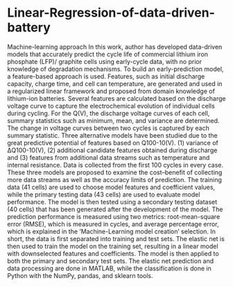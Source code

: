 # Linear-Regression-of-data-driven-battery
Machine-learning approach In this work, author has developed data-driven models that accurately predict the cycle life of commercial  lithium iron phosphate (LFP)/ graphite cells using early-cycle data, with no prior knowledge of degradation  mechanisms. To build an early-prediction model, a feature-based approach is used. Features, such as initial discharge capacity, charge time, and cell can temperature, are generated and used  in a regularized linear framework and proposed from domain knowledge of lithium-ion batteries. Several  features are calculated based on the discharge voltage curve to capture the electrochemical evolution of  individual cells during cycling. For the Q(V), the discharge voltage curves of each cell, summary statistics such as minimum, mean, and  variance are determined. The change in voltage curves between two cycles is captured by each summary  statistic. Three alternative models have been studied due to the great predictive potential of features  based on Q100-10(V). (1) variance of ΔQ100-10(V),  (2) additional candidate features obtained during discharge and (3) features from additional data streams such as temperature and internal resistance. Data is collected from the first 100 cycles in every case. These three models are proposed to examine the  cost–benefit of collecting more data streams as well as the accuracy limits of prediction. The training data  (41 cells) are used to choose model features and coefficient values, while the primary testing data (43  cells) are used to evaluate model performance. The model is then tested using a secondary testing dataset  (40 cells) that has been generated after the development of the model. The prediction performance is measured using two metrics: root-mean-square error (RMSE), which is  measured in cycles, and average percentage error, which is explained in the ‘Machine-Learning model  creation’ selection. In short, the data is first separated into training and test sets. The elastic net is then used to train the  model on the training set, resulting in a linear model with downselected features and coefficients. The  model is then applied to both the primary and secondary test sets. The elastic net prediction and data  processing are done in MATLAB, while the classification is done in Python with the NumPy, pandas, and  sklearn tools.
